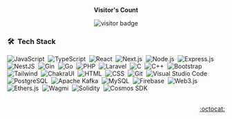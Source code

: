 

<p align="center"><b>Visitor's Count</b></p>
<p align="center"><img src="https://profile-counter.glitch.me/tqmvt/count.svg" alt="visitor badge"/></p>

### 🛠 &nbsp;Tech Stack

![JavaScript](https://img.shields.io/badge/-JavaScript-05122A?style=flat&logo=javascript)&nbsp;
![TypeScript](https://img.shields.io/badge/-TypeScript-05122A?style=flat&logo=typescript)&nbsp;
![React](https://img.shields.io/badge/-React-05122A?style=flat&logo=React)&nbsp;
![Next.js](https://img.shields.io/badge/-Next.js-05122A?style=flat&logo=Next.js)&nbsp;
![Node.js](https://img.shields.io/badge/-Node.js-05122A?style=flat&logo=node.js&logoColor=339933)&nbsp;
![Express.js](https://img.shields.io/badge/-Express.js-05122A?style=flat&logo=Express.js)&nbsp;
![NestJS](https://img.shields.io/badge/-NestJS-05122A?style=flat&logo=NestJS)&nbsp;
![Gin](https://img.shields.io/badge/-Gin-05122A?style=flat&logo=go)&nbsp;
![Go](https://img.shields.io/badge/-Go-05122A?style=flat&logo=go)&nbsp;
![PHP](https://img.shields.io/badge/-PHP-05122A?style=flat&logo=php&logoColor=777BB4)&nbsp;
![Laravel](https://img.shields.io/badge/-Laravel-05122A?style=flat&logo=laravel&logoColor=FF2D20)&nbsp;
![C](https://img.shields.io/badge/-C-05122A?style=flat&logo=C&logoColor=A8B9CC)&nbsp;
![C++](https://img.shields.io/badge/-C++-05122A?style=flat&logo=C%2B%2B&logoColor=00599C)&nbsp;
![Bootstrap](https://img.shields.io/badge/-Bootstrap-05122A?style=flat&logo=bootstrap&logoColor=563D7C)&nbsp;
![Tailwind](https://img.shields.io/badge/-Tailwind%20CSS-05122A?style=flat&logo=tailwindcss&logoColor=38B2AC)&nbsp;
![ChakraUI](https://img.shields.io/badge/-ChakraUI-05122A?style=flat&logo=Chakra-ui&logoColor=6ae6c9)&nbsp;
![HTML](https://img.shields.io/badge/-HTML-05122A?style=flat&logo=HTML5)&nbsp;
![CSS](https://img.shields.io/badge/-CSS-05122A?style=flat&logo=CSS3&logoColor=1572B6)&nbsp;
![Git](https://img.shields.io/badge/-Git-05122A?style=flat&logo=git)&nbsp;
![Visual Studio Code](https://img.shields.io/badge/-Visual%20Studio%20Code-05122A?style=flat&logo=visual-studio-code&logoColor=007ACC)&nbsp;
![PostgreSQL](https://img.shields.io/badge/-PostgreSQL-05122A?style=flat&logo=postgresql&logoColor=336791)&nbsp;
![Apache Kafka](https://img.shields.io/badge/-Apache%20Kafka-05122A?style=flat&logo=apache-kafka&logoColor=231F20)&nbsp;
![MySQL](https://img.shields.io/badge/-MySQL-05122A?style=flat&logo=mysql&logoColor=4479A1)&nbsp;
![Firebase](https://img.shields.io/badge/-Firebase-05122A?style=flat&logo=firebase&logoColor=FFCA28)&nbsp;
![Web3.js](https://img.shields.io/badge/-Web3.js-05122A?style=flat&logo=Web3.js)&nbsp;
![Ethers.js](https://img.shields.io/badge/-Ethers.js-05122A?style=flat&logo=Ethereum)&nbsp;
![Wagmi](https://img.shields.io/badge/-Wagmi-05122A?style=flat&logo=Wagmi)&nbsp;
![Solidity](https://img.shields.io/badge/-Solidity-05122A?style=flat&logo=Solidity)&nbsp;
![Cosmos SDK](https://img.shields.io/badge/-Cosmos%20SDK-05122A?style=flat&logo=Cosmos)&nbsp;

<div align="right">
  <br>
  <a href="https://gist.github.com/tqmvt/" target="_blank"> :octocat: </a>
  <br>
</div>
